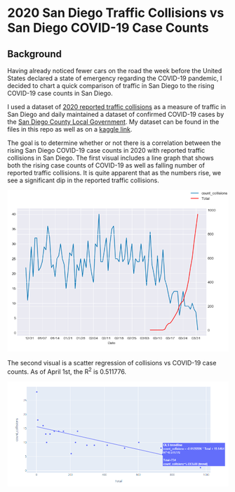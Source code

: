 # 2020 San Diego Traffic Collisions vs San Diego COVID-19 Case Counts

## Background

Having already noticed fewer cars on the road the week before the United States declared a state of emergency regarding the COVID-19 pandemic, I decided to chart a quick comparison of traffic in San Diego to the rising COVID-19 case counts in San Diego.

I used a dataset of [2020 reported traffic collisions](https://data.sandiego.gov/datasets/police-collisions/) as a measure of traffic in San Diego and daily maintained a dataset of confirmed COVID-19 cases by the [San Diego County Local Government](https://www.sandiegocounty.gov/content/sdc/hhsa/programs/phs/community_epidemiology/dc/2019-nCoV/status.html). My dataset can be found in the files in this repo as well as on a [kaggle link](https://www.kaggle.com/idarerick/san-diego-covid19-case-count).

The goal is to determine whether or not there is a correlation between the rising San Diego COVID-19 case counts in 2020 with reported traffic collisions in San Diego. The first visual includes a line graph that shows both the rising case counts of COVID-19 as well as falling number of reported traffic collisions. It is quite apparent that as the numbers rise, we see a significant dip in the reported traffic collisions.

![Traffic Collisions and COVID-19 Counts over Time](images/sd-traffic-collisions-vs-sd-covid-counts.png)

The second visual is a scatter regression of collisions vs COVID-19 case counts. As of April 1st, the R<sup>2</sup> is 0.511776.

![Collisions vs COVID-19 Regression](images/sd-traffic-collisions-vs-sd-covid-counts-regression.png)
